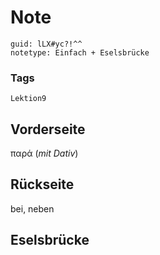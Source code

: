 # Note
```
guid: lLX#yc?!^^
notetype: Einfach + Eselsbrücke
```

### Tags
```
Lektion9
```

## Vorderseite
παρά (<i>mit Dativ</i>)

## Rückseite
bei, neben

## Eselsbrücke

